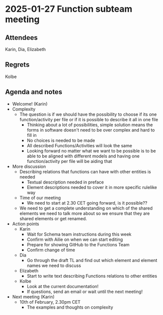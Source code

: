 # 2025-01-27 Function subteam meeting


## Attendees

Karin, Dia, Elizabeth 


## Regrets

Kolbe


## Agenda and notes



* Welcome! (Karin)
* Complexity
    * The question is if we should have the possibility to choose if its one function/activity per file or if it is possible to describe it all in one file
        * Thinking about a lot of possibilities, simple solution means the forms in software doesn't need to be over complex and hard to fill in
        * No choices is needed to be made
        * All described Functions/Activities will look the same
        * Looking forward no matter what we want to be possible is to be able to be aligned with different models and having one function/activity per file will be aiding that
* More discussion
    * Describing relations that functions can have with other entities is needed
        * Textual description needed in preface
        * Element descriptions needed to cover it in more specific rulelike way
    * Time of our meeting
        * We need to start at 2.30 CET going forward, is it possible??
    * We need to get a complete understanding on which of the shared elements we need to talk more about so we ensure that they are shared elements or get renamed.
* Action points
    * Karin
        * Wait for Schema team instructions during this week
        * Confirm with Ailie on when we can start editing
        * Prepare for showing GitHub to the Functions Team
        * Confirm change of time
    * Dia
        * Go through the draft TL and find out which element and element names we need to discuss
    * Elizabeth
        * Start to write text describing Functions relations to other entities
    * Kolbe
        * Look at the current documentation!
        * If questions, send an email or wait until the next meeting!
* Next meeting (Karin)
    * 10th of February, 2.30pm CET
        * The examples and thoughts on complexity
